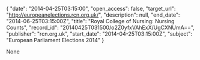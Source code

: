 {
  "date": "2014-04-25T03:15:00", 
  "open_access": false, 
  "target_url": "http://europeanelections.rcn.org.uk/", 
  "description": null, 
  "end_date": "2014-06-25T03:15:00Z", 
  "title": "Royal College of Nursing: Nursing Counts", 
  "record_id": "20140425T031500/o2Z0yfxVAhExX/UgCXNUmA==", 
  "publisher": "rcn.org.uk", 
  "start_date": "2014-04-25T03:15:00Z", 
  "subject": "European Parliament Elections 2014"
}

None